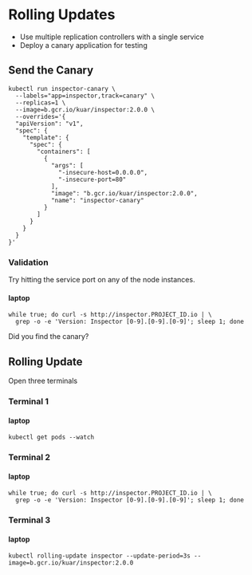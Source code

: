 # Rolling Updates

* Use multiple replication controllers with a single service
* Deploy a canary application for testing

## Send the Canary

```
kubectl run inspector-canary \
  --labels="app=inspector,track=canary" \
  --replicas=1 \
  --image=b.gcr.io/kuar/inspector:2.0.0 \
  --overrides='{
  "apiVersion": "v1",
  "spec": {
    "template": {
      "spec": {
        "containers": [
          {
            "args": [
              "-insecure-host=0.0.0.0",
              "-insecure-port=80"
            ],
            "image": "b.gcr.io/kuar/inspector:2.0.0",
            "name": "inspector-canary"
          }
        ]
      }
    }
  }
}'
```

### Validation

Try hitting the service port on any of the node instances.

#### laptop

```
while true; do curl -s http://inspector.PROJECT_ID.io | \
  grep -o -e 'Version: Inspector [0-9].[0-9].[0-9]'; sleep 1; done
```

Did you find the canary?

## Rolling Update

Open three terminals

### Terminal 1

#### laptop

```
kubectl get pods --watch
```

### Terminal 2

#### laptop

```
while true; do curl -s http://inspector.PROJECT_ID.io | \
  grep -o -e 'Version: Inspector [0-9].[0-9].[0-9]'; sleep 1; done
```

### Terminal 3

#### laptop

```
kubectl rolling-update inspector --update-period=3s --image=b.gcr.io/kuar/inspector:2.0.0
```
